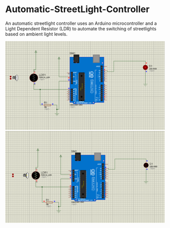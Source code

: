 # Automatic-StreetLight-Controller
An automatic streetlight controller uses an Arduino microcontroller and a Light Dependent Resistor (LDR) to automate the switching of streetlights based on ambient light levels.

![image alt](https://github.com/jatinraj1312/Automatic-StreetLight-Controller/blob/main/Screenshot%20(84).png?raw=true)
![image alt](https://github.com/jatinraj1312/Automatic-StreetLight-Controller/blob/main/Screenshot%20(85).png?raw=true)
